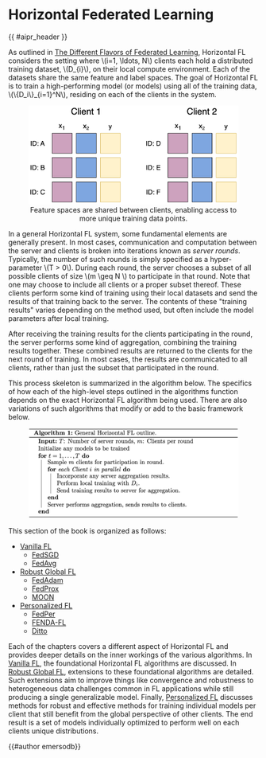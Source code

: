 <!-- markdownlint-disable-file MD033 MD013 -->

# Horizontal Federated Learning

{{ #aipr_header }}

As outlined in [The Different Flavors of Federated Learning](../core/fl_flavors.md),
Horizontal FL considers the setting where \\(i=1, \\ldots, N\\) clients each hold a
distributed training dataset, \\(D\_{i}\\), on their local compute
environment. Each of the datasets share the same feature and label spaces. The
goal of Horizontal FL is to train a high-performing model (or models) using
all of the training data, \\(\\{D_i\\}\_{i=1}^N\\), residing on each of the clients in
the system.

<figure>
<center>
<img src="../assets/horizontal_fl.png" alt="Horizontal FL", width="500">
<figcaption>Feature spaces are shared between clients, enabling access to more unique training data points.</figcaption>
</center>
</figure>

In a general Horizontal FL system, some fundamental elements are generally
present. In most cases, communication and computation between the server and
clients is broken into iterations known as _server rounds_. Typically, the
number of such rounds is simply specified as a hyper-parameter \\(T > 0\\).
During each round, the server chooses a subset of all possible clients of size
\\(m \\geq N \\) to participate in that round. Note that one may choose to
include all clients or a proper subset thereof. These clients perform some
kind of training using their local datasets and send the results of that
training back to the server. The contents of these "training results" varies
depending on the method used, but often include the model parameters after
local training.

After receiving the training results for the clients participating in the
round, the server performs some kind of aggregation, combining the training
results together. These combined results are returned to the clients for the
next round of training. In most cases, the results are communicated to all
clients, rather than just the subset that participated in the round.

This process skeleton is summarized in the algorithm below. The specifics of
how each of the high-level steps outlined in the algorithms function depends
on the exact Horizontal FL algorithm being used. There are also variations of
such algorithms that modify or add to the basic framework below.

<figure>
<center>
<img src="../assets/hfl_outline.png" alt="Horizontal FL Algorithm Outline">
</center>
</figure>

This section of the book is organized as follows:

- [Vanilla FL](horizontal/vanilla_fl/README.md)
  - [FedSGD](horizontal/vanilla_fl/fedsgd.md)
  - [FedAvg](horizontal/vanilla_fl/fedavg.md)
- [Robust Global FL](horizontal/robust_global_fl/README.md)
  - [FedAdam](horizontal/robust_global_fl/fedadam.md)
  - [FedProx](horizontal/robust_global_fl/fedprox.md)
  - [MOON](horizontal/robust_global_fl/moon.md)
- [Personalized FL](horizontal/personalized/README.md)
  - [FedPer](horizontal/personalized/fedper.md)
  - [FENDA-FL](horizontal/personalized/fenda.md)
  - [Ditto](horizontal/personalized/ditto.md)

Each of the chapters covers a different aspect of Horizontal FL and provides
deeper details on the inner workings of the various algorithms. In
[Vanilla FL](horizontal/vanilla_fl/README.md), the foundational Horizontal FL
algorithms are discussed. In
[Robust Global FL](horizontal/robust_global_fl/README.md), extensions to these
foundational algorithms are detailed. Such extensions aim to improve things
like convergence and robustness to heterogeneous data challenges common in FL
applications while still producing a single generalizable model. Finally,
[Personalized FL](horizontal/personalized/README.md) discusses methods for
robust and effective methods for training individual models per client that
still benefit from the global perspective of other clients. The end result
is a set of models individually optimized to perform well on each clients
unique distributions.

{{#author emersodb}}
